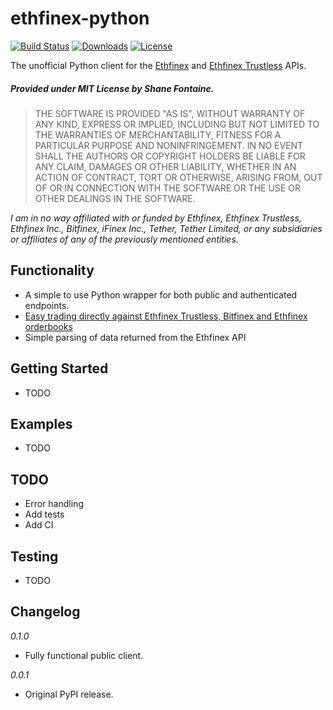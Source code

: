 # ethfinex-python

[![Build Status](https://travis-ci.org/shanefontaine/ethfinex-python.svg?branch=master)](https://travis-ci.org/shanefontaine/ethfinex-python)
[![Downloads](https://pepy.tech/badge/ethfinex-python)](https://pepy.tech/project/ethfinex-python)
[![License](http://img.shields.io/badge/license-MIT-blue.svg)](https://raw.githubusercontent.com/shanefontaine/ethfinex-python/master/LICENSE)

The unofficial Python client for the [Ethfinex](https://www.ethfinex.com/api_docs) and [Ethfinex Trustless](https://ethfinex.docs.apiary.io/#) APIs.

##### Provided under MIT License by Shane Fontaine.
> THE SOFTWARE IS PROVIDED "AS IS", WITHOUT WARRANTY OF ANY KIND, EXPRESS OR
IMPLIED, INCLUDING BUT NOT LIMITED TO THE WARRANTIES OF MERCHANTABILITY, FITNESS
FOR A PARTICULAR PURPOSE AND NONINFRINGEMENT. IN NO EVENT SHALL THE AUTHORS OR
COPYRIGHT HOLDERS BE LIABLE FOR ANY CLAIM, DAMAGES OR OTHER LIABILITY, WHETHER
IN AN ACTION OF CONTRACT, TORT OR OTHERWISE, ARISING FROM, OUT OF OR IN
CONNECTION WITH THE SOFTWARE OR THE USE OR OTHER DEALINGS IN THE SOFTWARE.

_I am in no way affiliated with or funded by Ethfinex, Ethfinex Trustless, Ethfinex Inc., Bitfinex, iFinex Inc., Tether, Tether Limited, or any subsidiaries or affiliates of any of the previously mentioned entities._

## Functionality
- A simple to use Python wrapper for both public and authenticated endpoints.
- [Easy trading directly against Ethfinex Trustless, Bitfinex and Ethfinex orderbooks](https://blog.ethfinex.com/introducing-ethfinex-trustless-2f7390955fe0/)
- Simple parsing of data returned from the Ethfinex API

## Getting Started
- TODO

## Examples
- TODO

## TODO
- Error handling
- Add tests
- Add CI

## Testing
- TODO

## Changelog

_0.1.0_
- Fully functional public client.

_0.0.1_
- Original PyPI release.
